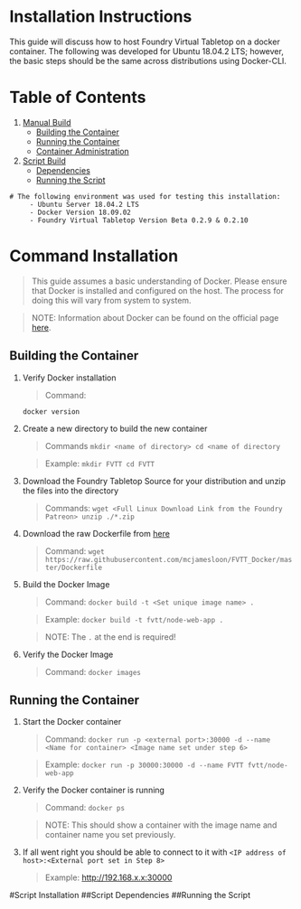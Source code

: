 # Installation Instructions
This guide will discuss how to host Foundry Virtual Tabletop on a docker container. The following was developed for Ubuntu 18.04.2 LTS; however, the basic steps should be the same across distributions using Docker-CLI.

# Table of Contents

1. [Manual Build](#command-installation)
     - [Building the Container](#building-the-container)
     - [Running the Container](#running-the-container)
     - [Container Administration](docs/Administration)
2. [Script Build](#script-installation)
     - [Dependencies](#script-dependencies)
     - [Running the Script](#running-the-script)

```
# The following environment was used for testing this installation:
     - Ubuntu Server 18.04.2 LTS
     - Docker Version 18.09.02
     - Foundry Virtual Tabletop Version Beta 0.2.9 & 0.2.10
```

# Command Installation
> This guide assumes a basic understanding of Docker. Please ensure that Docker is installed and configured on the host. The process for doing this will vary from system to system.

> NOTE: Information about Docker can be found on the official page [here](https://docs.docker.com/v17.12/get-started/#containers-and-virtual-machines).

## Building the Container
1. Verify Docker installation
     > Command:
      ```
      docker version
      ```

2. Create a new directory to build the new container
     > Commands
        ```
        mkdir <name of directory>
        cd <name of directory
        ```

     > Example:
          ```
          mkdir FVTT
          cd FVTT
          ```

4. Download the Foundry Tabletop Source for your distribution and unzip the files into the directory
     > Commands:
       ```
       wget <Full Linux Download Link from the Foundry Patreon>
       unzip ./*.zip
       ```

5. Download the raw Dockerfile from [here](Dockerfile)
     > Command:
       ```
       wget https://raw.githubusercontent.com/mcjamesloon/FVTT_Docker/master/Dockerfile
       ```

6. Build the Docker Image
     > Command:
       ```
       docker build -t <Set unique image name> .
       ```

     > Example:
       ```
       docker build -t fvtt/node-web-app .
       ```

     > NOTE: The `.` at the end is required!

7. Verify the Docker Image
     > Command:
       ```
       docker images
       ```

## Running the Container
1. Start the Docker container
     > Command:
       ```
       docker run -p <external port>:30000 -d --name <Name for container> <Image name set under step 6>
       ```

     > Example:
       ```
       docker run -p 30000:30000 -d --name FVTT fvtt/node-web-app
       ```

2. Verify the Docker container is running
     > Command:
       ```
       docker ps
       ```

     > NOTE: This should show a container with the image name and container name you set previously.

3. If all went right you should be able to connect to it with `<IP address of host>:<External port set in Step 8>`
     > Example: http://192.168.x.x:30000

#Script Installation
##Script Dependencies
##Running the Script
